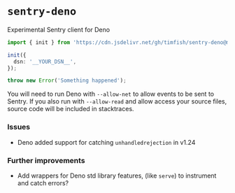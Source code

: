 # `sentry-deno`

Experimental Sentry client for Deno

```ts
import { init } from 'https://cdn.jsdelivr.net/gh/timfish/sentry-deno@master/mod.ts';

init({
  dsn: '__YOUR_DSN__',
});

throw new Error('Something happened');
```

You will need to run Deno with `--allow-net` to allow events to be sent to
Sentry. If you also run with `--allow-read` and allow access your source files,
source code will be included in stacktraces.

### Issues

- Deno added support for catching `unhandledrejection` in v1.24

### Further improvements

- Add wrappers for Deno std library features, (like `serve`) to instrument and
  catch errors?

